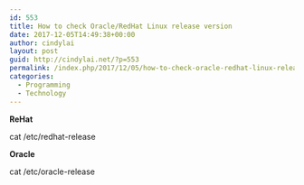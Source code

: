 ```yaml
---
id: 553
title: How to check Oracle/RedHat Linux release version
date: 2017-12-05T14:49:38+00:00
author: cindylai
layout: post
guid: http://cindylai.net/?p=553
permalink: /index.php/2017/12/05/how-to-check-oracle-redhat-linux-release-version/
categories:
  - Programming
  - Technology
---
```

**ReHat**
  
cat /etc/redhat-release

**Oracle**
  
cat /etc/oracle-release